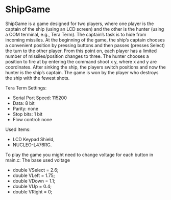 # ShipGame
ShipGame is a game designed for two players, where one player is the captain of the ship (using an LCD screen) and the other is the hunter (using a COM terminal, e.g., Tera Term). The captain’s task is to hide from incoming missiles. At the beginning of the game, the ship’s captain chooses a convenient position by pressing buttons and then passes (presses Select) the turn to the other player. From this point on, each player has a limited number of missiles/position changes to three. The hunter chooses a position to fire at by entering the command shoot x y, where x and y are coordinates. After sinking the ship, the players switch positions and now the hunter is the ship’s captain. The game is won by the player who destroys the ship with the fewest shots.

Tera Term Settings:
- Serial Port Speed: 115200
- Data: 8 bit
- Parity: none
- Stop bits: 1 bit
- Flow control: none 

Used Items:
-	LCD Keypad Shield,
-	NUCLEO-L476RG.

To play the game you might need to change voltage for each button in main.c:
The base used voltage
- double VSelect = 2.6;
- double VLeft = 1.75;
- double VDown = 1.1;
- double VUp = 0.4;
- double VRight = 0;
